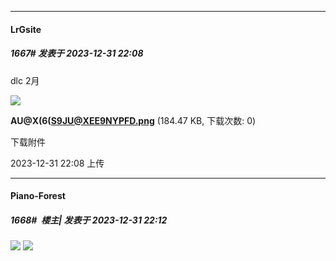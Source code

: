 
*****

####  LrGsite  
##### 1667#       发表于 2023-12-31 22:08

dlc 2月

<img src="https://img.saraba1st.com/forum/202312/31/220851i4ruf7c2yb2qibcb.png" referrerpolicy="no-referrer">

<strong>AU@X(6(S9JU@XEE9NYPFD.png</strong> (184.47 KB, 下载次数: 0)

下载附件

2023-12-31 22:08 上传

*****

####  Piano-Forest  
##### 1668#         楼主| 发表于 2023-12-31 22:12

<img src="https://p.sda1.dev/15/f41b89e8cc0fe2b5b8e3ad19b8c4879d/20231231_221117.jpg" referrerpolicy="no-referrer">
<img src="https://p.sda1.dev/15/f0b7f2f09e1cfc87b8880bbe3771e7fd/20231231_221123.jpg" referrerpolicy="no-referrer">


